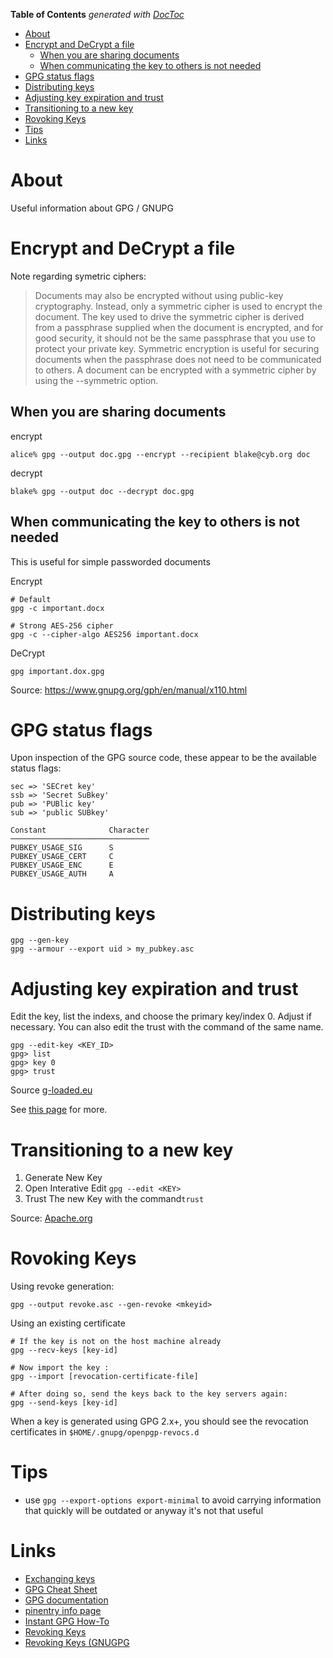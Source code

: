 <!-- START doctoc generated TOC please keep comment here to allow auto update -->
<!-- DON'T EDIT THIS SECTION, INSTEAD RE-RUN doctoc TO UPDATE -->
**Table of Contents**  *generated with [DocToc](https://github.com/thlorenz/doctoc)*

- [About](#about)
- [Encrypt and DeCrypt a file](#encrypt-and-decrypt-a-file)
  - [When you are sharing documents](#when-you-are-sharing-documents)
  - [When communicating the key to others is not needed](#when-communicating-the-key-to-others-is-not-needed)
- [GPG status flags](#gpg-status-flags)
- [Distributing keys](#distributing-keys)
- [Adjusting key expiration and trust](#adjusting-key-expiration-and-trust)
- [Transitioning to a new key](#transitioning-to-a-new-key)
- [Rovoking Keys](#rovoking-keys)
- [Tips](#tips)
- [Links](#links)

<!-- END doctoc generated TOC please keep comment here to allow auto update -->

# About
Useful information about GPG / GNUPG

# Encrypt and DeCrypt a file

Note regarding symetric ciphers:
> Documents may also be encrypted without using public-key cryptography. Instead, only a symmetric cipher is used to encrypt the document. The key used to drive the symmetric cipher is derived from a passphrase supplied when the document is encrypted, and for good security, it should not be the same passphrase that you use to protect your private key. Symmetric encryption is useful for securing documents when the passphrase does not need to be communicated to others. A document can be encrypted with a symmetric cipher by using the --symmetric option.

## When you are sharing documents

encrypt
```
alice% gpg --output doc.gpg --encrypt --recipient blake@cyb.org doc
```

decrypt
```
blake% gpg --output doc --decrypt doc.gpg
```

## When communicating the key to others is not needed 
This is useful for simple passworded documents

Encrypt
```
# Default
gpg -c important.docx

# Strong AES-256 cipher
gpg -c --cipher-algo AES256 important.docx
```

DeCrypt
```
gpg important.dox.gpg
```

Source: https://www.gnupg.org/gph/en/manual/x110.html

# GPG status flags

Upon inspection of the GPG source code, these appear to be the available status flags:

```
sec => 'SECret key'
ssb => 'Secret SuBkey'
pub => 'PUBlic key'
sub => 'public SUBkey'
```

```
Constant              Character
───────────────────────────────
PUBKEY_USAGE_SIG      S
PUBKEY_USAGE_CERT     C
PUBKEY_USAGE_ENC      E
PUBKEY_USAGE_AUTH     A
```

# Distributing keys

```
gpg --gen-key
gpg --armour --export uid > my_pubkey.asc
```

# Adjusting key expiration and trust

Edit the key, list the indexs, and choose the primary key/index 0. Adjust if necessary. You can also edit the trust with the command of the same name.
```
gpg --edit-key <KEY_ID>
gpg> list
gpg> key 0
gpg> trust
```

Source [g-loaded.eu](https://www.g-loaded.eu/2010/11/01/change-expiration-date-gpg-key/)

See [this page](https://www.g-loaded.eu/2010/11/01/change-expiration-date-gpg-key/) for more.

# Transitioning to a new key

1. Generate New Key
2. Open Interative Edit `gpg --edit <KEY>`
3. Trust The new Key with the command`trust`

Source: [Apache.org](https://www.apache.org/dev/key-transition.html)

# Rovoking Keys

Using revoke generation:
```
gpg --output revoke.asc --gen-revoke <mkeyid>
```

Using an existing certificate
```
# If the key is not on the host machine already
gpg --recv-keys [key-id]

# Now import the key :
gpg --import [revocation-certificate-file]

# After doing so, send the keys back to the key servers again:
gpg --send-keys [key-id]

```

When a key is generated using GPG 2.x+, you should see the revocation certificates in `$HOME/.gnupg/openpgp-revocs.d`


# Tips

* use `gpg --export-options export-minimal` to avoid carrying information that quickly will be outdated or anyway it's not that useful

# Links

* [Exchanging keys](https://www.gnupg.org/gph/en/manual/x56.html)
* [GPG Cheat Sheet](http://irtfweb.ifa.hawaii.edu/~lockhart/gpg/gpg-cs.html)
* [GPG documentation](https://www.gnupg.org/documentation/manpage.html)
* [pinentry info page](https://gist.github.com/ProfessorKaos64/05d1f284f931223624834788da045c65)
* [Instant GPG How-To](http://homepages.inf.ed.ac.uk/da/id/gpg-howto.shtml)
* [Revoking Keys](https://www.hackdiary.com/2004/01/18/revoking-a-gpg-key/)
* [Revoking Keys (GNUGPG](https://www.gnupg.org/gph/en/manual/c14.html)
